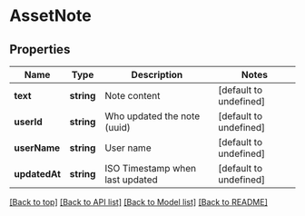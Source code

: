 # AssetNote

## Properties

|Name | Type | Description | Notes|
|------------ | ------------- | ------------- | -------------|
|**text** | **string** | Note content | [default to undefined]|
|**userId** | **string** | Who updated the note (uuid) | [default to undefined]|
|**userName** | **string** | User name | [default to undefined]|
|**updatedAt** | **string** | ISO Timestamp when last updated | [default to undefined]|




[[Back to top]](#) [[Back to API list]](../../README.md#documentation-for-api-endpoints) [[Back to Model list]](../../README.md#documentation-for-models) [[Back to README]](../../README.md)
